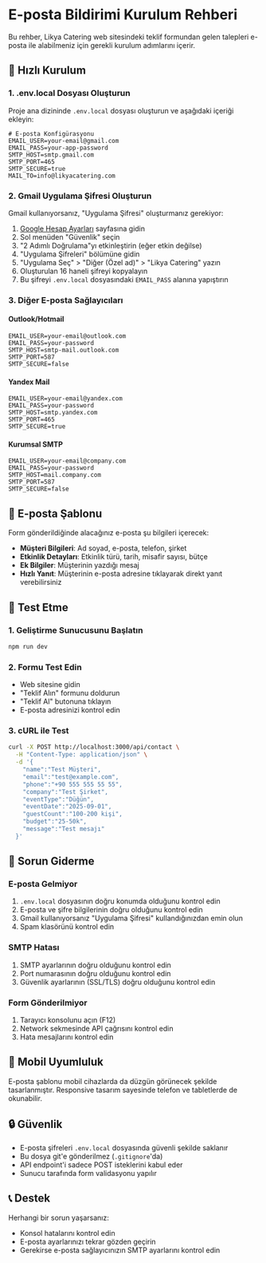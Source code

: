 # E-posta Bildirimi Kurulum Rehberi

Bu rehber, Likya Catering web sitesindeki teklif formundan gelen talepleri e-posta ile alabilmeniz için gerekli kurulum adımlarını içerir.

## 🚀 Hızlı Kurulum

### 1. .env.local Dosyası Oluşturun

Proje ana dizininde `.env.local` dosyası oluşturun ve aşağıdaki içeriği ekleyin:

```env
# E-posta Konfigürasyonu
EMAIL_USER=your-email@gmail.com
EMAIL_PASS=your-app-password
SMTP_HOST=smtp.gmail.com
SMTP_PORT=465
SMTP_SECURE=true
MAIL_TO=info@likyacatering.com
```

### 2. Gmail Uygulama Şifresi Oluşturun

Gmail kullanıyorsanız, "Uygulama Şifresi" oluşturmanız gerekiyor:

1. [Google Hesap Ayarları](https://myaccount.google.com/) sayfasına gidin
2. Sol menüden "Güvenlik" seçin
3. "2 Adımlı Doğrulama"yı etkinleştirin (eğer etkin değilse)
4. "Uygulama Şifreleri" bölümüne gidin
5. "Uygulama Seç" > "Diğer (Özel ad)" > "Likya Catering" yazın
6. Oluşturulan 16 haneli şifreyi kopyalayın
7. Bu şifreyi `.env.local` dosyasındaki `EMAIL_PASS` alanına yapıştırın

### 3. Diğer E-posta Sağlayıcıları

#### Outlook/Hotmail
```env
EMAIL_USER=your-email@outlook.com
EMAIL_PASS=your-password
SMTP_HOST=smtp-mail.outlook.com
SMTP_PORT=587
SMTP_SECURE=false
```

#### Yandex Mail
```env
EMAIL_USER=your-email@yandex.com
EMAIL_PASS=your-password
SMTP_HOST=smtp.yandex.com
SMTP_PORT=465
SMTP_SECURE=true
```

#### Kurumsal SMTP
```env
EMAIL_USER=your-email@company.com
EMAIL_PASS=your-password
SMTP_HOST=mail.company.com
SMTP_PORT=587
SMTP_SECURE=false
```

## 📧 E-posta Şablonu

Form gönderildiğinde alacağınız e-posta şu bilgileri içerecek:

- **Müşteri Bilgileri**: Ad soyad, e-posta, telefon, şirket
- **Etkinlik Detayları**: Etkinlik türü, tarih, misafir sayısı, bütçe
- **Ek Bilgiler**: Müşterinin yazdığı mesaj
- **Hızlı Yanıt**: Müşterinin e-posta adresine tıklayarak direkt yanıt verebilirsiniz

## 🧪 Test Etme

### 1. Geliştirme Sunucusunu Başlatın
```bash
npm run dev
```

### 2. Formu Test Edin
- Web sitesine gidin
- "Teklif Alın" formunu doldurun
- "Teklif Al" butonuna tıklayın
- E-posta adresinizi kontrol edin

### 3. cURL ile Test
```bash
curl -X POST http://localhost:3000/api/contact \
  -H "Content-Type: application/json" \
  -d '{
    "name":"Test Müşteri",
    "email":"test@example.com",
    "phone":"+90 555 555 55 55",
    "company":"Test Şirket",
    "eventType":"Düğün",
    "eventDate":"2025-09-01",
    "guestCount":"100-200 kişi",
    "budget":"25-50k",
    "message":"Test mesajı"
  }'
```

## 🔧 Sorun Giderme

### E-posta Gelmiyor
1. `.env.local` dosyasının doğru konumda olduğunu kontrol edin
2. E-posta ve şifre bilgilerinin doğru olduğunu kontrol edin
3. Gmail kullanıyorsanız "Uygulama Şifresi" kullandığınızdan emin olun
4. Spam klasörünü kontrol edin

### SMTP Hatası
1. SMTP ayarlarının doğru olduğunu kontrol edin
2. Port numarasının doğru olduğunu kontrol edin
3. Güvenlik ayarlarının (SSL/TLS) doğru olduğunu kontrol edin

### Form Gönderilmiyor
1. Tarayıcı konsolunu açın (F12)
2. Network sekmesinde API çağrısını kontrol edin
3. Hata mesajlarını kontrol edin

## 📱 Mobil Uyumluluk

E-posta şablonu mobil cihazlarda da düzgün görünecek şekilde tasarlanmıştır. Responsive tasarım sayesinde telefon ve tabletlerde de okunabilir.

## 🔒 Güvenlik

- E-posta şifreleri `.env.local` dosyasında güvenli şekilde saklanır
- Bu dosya git'e gönderilmez (`.gitignore`'da)
- API endpoint'i sadece POST isteklerini kabul eder
- Sunucu tarafında form validasyonu yapılır

## 📞 Destek

Herhangi bir sorun yaşarsanız:
- Konsol hatalarını kontrol edin
- E-posta ayarlarınızı tekrar gözden geçirin
- Gerekirse e-posta sağlayıcınızın SMTP ayarlarını kontrol edin
